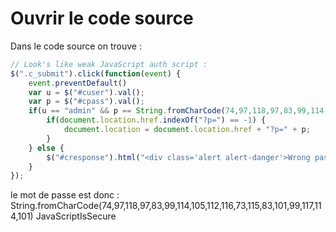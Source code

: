 # Ouvrir le code source

Dans le code source on trouve :
```javascript
// Look's like weak JavaScript auth script :
$(".c_submit").click(function(event) {
	event.preventDefault()
	var u = $("#cuser").val();
	var p = $("#cpass").val();
	if(u == "admin" && p == String.fromCharCode(74,97,118,97,83,99,114,105,112,116,73,115,83,101,99,117,114,101)) {
		if(document.location.href.indexOf("?p=") == -1) {   
			document.location = document.location.href + "?p=" + p;
		}
	} else {
		$("#cresponse").html("<div class='alert alert-danger'>Wrong password sorry.</div>");
	}
});
```
le mot de passe est donc :
String.fromCharCode(74,97,118,97,83,99,114,105,112,116,73,115,83,101,99,117,114,101)
JavaScriptIsSecure